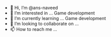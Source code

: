 - 👋 Hi, I’m @ans-naveed
- 👀 I’m interested in ... Game development
- 🌱 I’m currently learning ... Game development
- 💞️ I’m looking to collaborate on ...
- 📫 How to reach me ...

<!---
ans-naveed/ans-naveed is a ✨ special ✨ repository because its `README.md` (this file) appears on your GitHub profile.
You can click the Preview link to take a look at your changes.
--->
